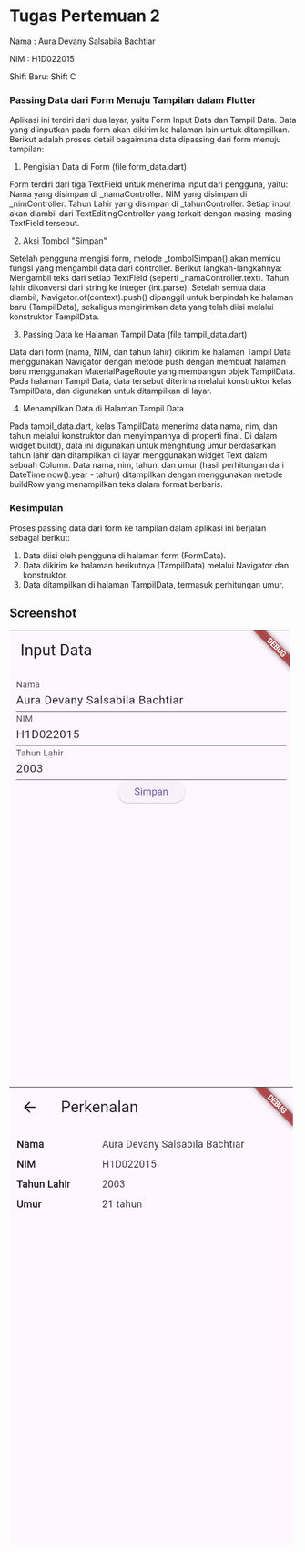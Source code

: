 # Tugas Pertemuan 2

Nama : Aura Devany Salsabila Bachtiar

NIM : H1D022015

Shift Baru: Shift C

### Passing Data dari Form Menuju Tampilan dalam Flutter
Aplikasi ini terdiri dari dua layar, yaitu Form Input Data dan Tampil Data. Data yang diinputkan pada form akan dikirim ke halaman lain untuk ditampilkan. Berikut adalah proses detail bagaimana data dipassing dari form menuju tampilan:

1. Pengisian Data di Form (file form_data.dart)

Form terdiri dari tiga TextField untuk menerima input dari pengguna, yaitu:
Nama yang disimpan di _namaController.
NIM yang disimpan di _nimController.
Tahun Lahir yang disimpan di _tahunController.
Setiap input akan diambil dari TextEditingController yang terkait dengan masing-masing TextField tersebut.

2. Aksi Tombol "Simpan"

Setelah pengguna mengisi form, metode _tombolSimpan() akan memicu fungsi yang mengambil data dari controller. Berikut langkah-langkahnya:
Mengambil teks dari setiap TextField (seperti _namaController.text).
Tahun lahir dikonversi dari string ke integer (int.parse).
Setelah semua data diambil, Navigator.of(context).push() dipanggil untuk berpindah ke halaman baru (TampilData), sekaligus mengirimkan data yang telah diisi melalui konstruktor TampilData.

3. Passing Data ke Halaman Tampil Data (file tampil_data.dart)

Data dari form (nama, NIM, dan tahun lahir) dikirim ke halaman Tampil Data menggunakan Navigator dengan metode push dengan membuat halaman baru menggunakan MaterialPageRoute yang membangun objek TampilData.
Pada halaman Tampil Data, data tersebut diterima melalui konstruktor kelas TampilData, dan digunakan untuk ditampilkan di layar.

4. Menampilkan Data di Halaman Tampil Data

Pada tampil_data.dart, kelas TampilData menerima data nama, nim, dan tahun melalui konstruktor dan menyimpannya di properti final. Di dalam widget build(), data ini digunakan untuk menghitung umur berdasarkan tahun lahir dan ditampilkan di layar menggunakan widget Text dalam sebuah Column.
Data nama, nim, tahun, dan umur (hasil perhitungan dari DateTime.now().year - tahun) ditampilkan dengan menggunakan metode buildRow yang menampilkan teks dalam format berbaris.


### Kesimpulan
Proses passing data dari form ke tampilan dalam aplikasi ini berjalan sebagai berikut:
1. Data diisi oleh pengguna di halaman form (FormData).
2. Data dikirim ke halaman berikutnya (TampilData) melalui Navigator dan konstruktor.
3. Data ditampilkan di halaman TampilData, termasuk perhitungan umur.

## Screenshot
![Lampiran Form](formAura.png)
![Lampiran Hasil](hasilAura.png)
